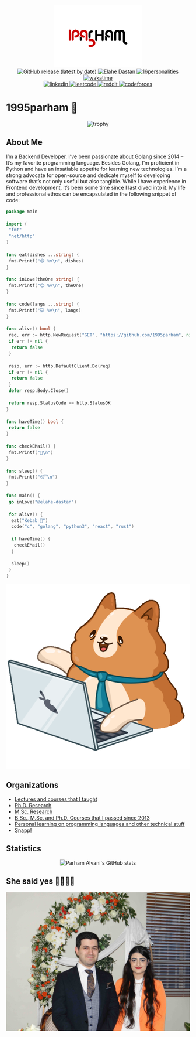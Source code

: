 <p align="center">
  <img src="https://github.com/1995parham/1995parham/raw/main/logo-lg.png" />
  <br />
  <a href="https://github.com/1995parham/1995parham.pdf/releases/latest">
    <img alt="GitHub release (latest by date)" src="https://img.shields.io/github/v/release/1995parham/1995parham.pdf?label=Resume&logo=github&style=for-the-badge" />
  </a>
  <a href="https://github.com/elahe-dastan">
    <img alt="Elahe Dastan" src="https://img.shields.io/badge/-elahe--dastan-black?style=for-the-badge&label=%F0%9F%A7%A1" />
  </a>
  <a href="https://www.16personalities.com/profiles/da292f9304d9e">
    <img alt="16personalities" src="https://img.shields.io/badge/16personalities-ISTJT-orange?style=for-the-badge" />
  </a>
  <a href="https://wakatime.com/@db2930d0-3bf8-4f88-b64d-cfb67c21c2b6">
    <img alt="wakatime" src="https://wakatime.com/badge/user/db2930d0-3bf8-4f88-b64d-cfb67c21c2b6.svg?style=for-the-badge" />
  </a>
  <br />
  <a href="https://www.linkedin.com/in/1995parham/">
    <img alt="linkedin" src="https://img.shields.io/badge/LinkedIn-0077B5?style=for-the-badge&logo=linkedin&logoColor=white" />
  </a>
  <a href="https://leetcode.com/1995parham/">
    <img alt="leetcode" src="https://img.shields.io/badge/-LeetCode-FFA116?style=for-the-badge&logo=LeetCode&logoColor=black" />
  </a>
  <a href="https://www.reddit.com/user/1995parham/">
    <img alt="reddit" src="https://img.shields.io/badge/Reddit-FF4500?style=for-the-badge&logo=reddit&logoColor=white" />
  </a>
  <a href="https://codeforces.com/profile/parham.alvani">
    <img alt="codeforces" src="https://img.shields.io/badge/Codeforces-445f9d?style=for-the-badge&logo=Codeforces&logoColor=white" />
  </a>
</p>

# 1995parham 🐼

<p align="center">
  <img alt="trophy" src="https://github-profile-trophy.vercel.app/?username=1995parham&theme=onedark&title=MultiLanguage,Commits,PullRequest,Issues,Starts,Followers,Experience" alt="Trophy" />
</p>

## About Me

I’m a Backend Developer. I’ve been passionate about Golang since 2014 – It’s my favorite programming language. Besides Golang, I’m proficient in Python and have an insatiable appetite for learning new technologies.
I’m a strong advocate for open-source and dedicate myself to developing software that’s not only useful but also tangible. While I have experience in Frontend development,
it’s been some time since I last dived into it. My life and professional ethos can be encapsulated in the following snippet of code:

```go
package main

import (
 "fmt"
 "net/http"
)

func eat(dishes ...string) {
 fmt.Printf("😋 %v\n", dishes)
}

func inLove(theOne string) {
 fmt.Printf("😍 %v\n", theOne)
}

func code(langs ...string) {
 fmt.Printf("💻 %v\n", langs)
}

func alive() bool {
 req, err := http.NewRequest("GET", "https://github.com/1995parham", nil)
 if err != nil {
  return false
 }

 resp, err := http.DefaultClient.Do(req)
 if err != nil {
  return false
 }
 defer resp.Body.Close()

 return resp.StatusCode == http.StatusOK
}

func haveTime() bool {
 return false
}

func checkEMail() {
 fmt.Printf("📧\n")
}

func sleep() {
 fmt.Printf("😴\n")
}

func main() {
 go inLove("@elahe-dastan")

 for alive() {
  eat("Kebab 🍢")
  code("c", "golang", "python3", "react", "rust")

  if haveTime() {
   checkEMail()
  }

  sleep()
 }
}

```

<p align="center">
  <img src="https://github.com/1995parham/1995parham/blob/main/bernard.gif?raw=true" alt="Bernard" />
</p>

## Organizations

- [Lectures and courses that I taught](https://github.com/1995parham-teaching/)
- [Ph.D. Research](https://github.com/citado/)
- [M.Sc. Research](https://github.com/reinnet/)
- [B.Sc., M.Sc. and Ph.D. Courses that I passed since 2013](https://github.com/9231058)
- [Personal learning on programming languages and other technical stuff](https://github.com/1995parham-learning)
- [Snapp!](https://github.com/snapp-incubator/)

## Statistics

<p align="center">
  <img src="https://github-readme-stats.vercel.app/api?username=1995parham&show_icons=true&theme=monokai" alt="Parham Alvani's GitHub stats" />
</p>


## She said yes 🚀🥰🧡😍

<p align="center">
  <img src="https://github.com/1995parham/1995parham/raw/main/she-said-yes.jpg" alt="She said yes" />
</p>
